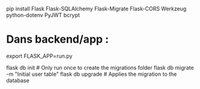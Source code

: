 pip install Flask Flask-SQLAlchemy Flask-Migrate Flask-CORS Werkzeug python-dotenv PyJWT bcrypt

# Dans backend/app : 
export FLASK_APP=run.py

flask db init  # Only run once to create the migrations folder
flask db migrate -m "Initial user table"
flask db upgrade # Applies the migration to the database